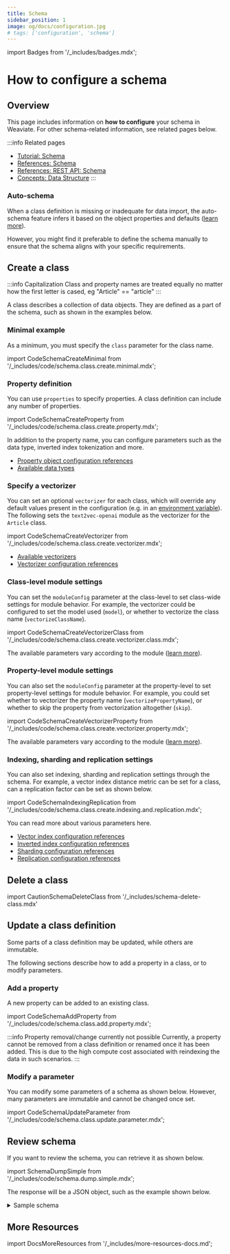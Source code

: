 ```yaml
---
title: Schema
sidebar_position: 1
image: og/docs/configuration.jpg
# tags: ['configuration', 'schema']
---
```

import Badges from '/_includes/badges.mdx';

<Badges/>

# How to configure a schema

## Overview

This page includes information on **how to configure** your schema in Weaviate. For other schema-related information, see related pages below.

:::info Related pages
- [Tutorial: Schema](../tutorials/schema.md)
- [References: Schema](../config-refs/schema.mdx)
- [References: REST API: Schema](../api/rest/schema.md)
- [Concepts: Data Structure](../concepts/data.md)
:::

### Auto-schema

When a class definition is missing or inadequate for data import, the auto-schema feature infers it based on the object properties and defaults ([learn more](../config-refs/schema.mdx#auto-schema)).

However, you might find it preferable to define the schema manually to ensure that the schema aligns with your specific requirements.

## Create a class

:::info Capitalization
Class and property names are treated equally no matter how the first letter is cased, eg "Article" == "article"
:::

A class describes a collection of data objects. They are defined as a part of the schema, such as shown in the examples below.

### Minimal example

As a minimum, you must specify the `class` parameter for the class name.

import CodeSchemaCreateMinimal from '/_includes/code/schema.class.create.minimal.mdx';

<CodeSchemaCreateMinimal />

### Property definition

You can use `properties` to specify properties. A class definition can include any number of properties.

import CodeSchemaCreateProperty from '/_includes/code/schema.class.create.property.mdx';

<CodeSchemaCreateProperty />

In addition to the property name, you can configure parameters such as the data type, inverted index tokenization and more.

- [Property object configuration references](../config-refs/schema.mdx#property-object)
- [Available data types](../config-refs/datatypes.md)

### Specify a vectorizer

You can set an optional `vectorizer` for each class, which will override any default values present in the configuration (e.g. in an [environment variable](../config-refs/env-vars.md)). The following sets the `text2vec-openai` module as the vectorizer for the `Article` class.

import CodeSchemaCreateVectorizer from '/_includes/code/schema.class.create.vectorizer.mdx';

<CodeSchemaCreateVectorizer />

- [Available vectorizers](../modules/retriever-vectorizer-modules/index.md)
- [Vectorizer configuration references](../config-refs/schema.mdx#vectorizer)

### Class-level module settings

You can set the `moduleConfig` parameter at the class-level to set class-wide settings for module behavior. For example, the vectorizer could be configured to set the model used (`model`), or whether to vectorize the class name (`vectorizeClassName`).

import CodeSchemaCreateVectorizerClass from '/_includes/code/schema.class.create.vectorizer.class.mdx';

<CodeSchemaCreateVectorizerClass />

The available parameters vary according to the module ([learn more](../modules/index.md)).

### Property-level module settings

You can also set the `moduleConfig` parameter at the property-level to set property-level settings for module behavior. For example, you could set whether to vectorizer the property name (`vectorizePropertyName`), or whether to skip the property from vectorization altogether (`skip`).

import CodeSchemaCreateVectorizerProperty from '/_includes/code/schema.class.create.vectorizer.property.mdx';

<CodeSchemaCreateVectorizerProperty />

The available parameters vary according to the module ([learn more](../modules/index.md)).

### Indexing, sharding and replication settings

You can also set indexing, sharding and replication settings through the schema. For example, a vector index distance metric can be set for a class, can a replication factor can be set as shown below.

import CodeSchemaIndexingReplication from '/_includes/code/schema.class.create.indexing.and.replication.mdx';

<CodeSchemaIndexingReplication />

You can read more about various parameters here.

- [Vector index configuration references](../config-refs/schema.mdx#vectorindexconfig)
- [Inverted index configuration references](../config-refs/schema.mdx#invertedindexconfig--stopwords-stopword-lists)
- [Sharding configuration references](../config-refs/schema.mdx#shardingconfig)
- [Replication configuration references](../config-refs/schema.mdx#replicationconfig)

## Delete a class

import CautionSchemaDeleteClass from '/_includes/schema-delete-class.mdx'

<CautionSchemaDeleteClass />

## Update a class definition

Some parts of a class definition may be updated, while others are immutable.

The following sections describe how to add a property in a class, or to modify parameters.

### Add a property

A new property can be added to an existing class.

import CodeSchemaAddProperty from '/_includes/code/schema.class.add.property.mdx';

<CodeSchemaAddProperty />

:::info Property removal/change currently not possible
Currently, a property cannot be removed from a class definition or renamed once it has been added. This is due to the high compute cost associated with reindexing the data in such scenarios.
:::

### Modify a parameter

You can modify some parameters of a schema as shown below. However, many parameters are immutable and cannot be changed once set.

import CodeSchemaUpdateParameter from '/_includes/code/schema.class.update.parameter.mdx';

<CodeSchemaUpdateParameter />

## Review schema

If you want to review the schema, you can retrieve it as shown below.

import SchemaDumpSimple from '/_includes/code/schema.dump.simple.mdx';

<SchemaDumpSimple />

The response will be a JSON object, such as the example shown below.

<details>
  <summary>Sample schema</summary>

```json
{
  "classes": [
    {
      "class": "Article",
      "invertedIndexConfig": {
        "bm25": {
          "b": 0.75,
          "k1": 1.2
        },
        "cleanupIntervalSeconds": 60,
        "stopwords": {
          "additions": null,
          "preset": "en",
          "removals": null
        }
      },
      "moduleConfig": {
        "text2vec-openai": {
          "model": "ada",
          "modelVersion": "002",
          "type": "text",
          "vectorizeClassName": true
        }
      },
      "properties": [
        {
          "dataType": [
            "text"
          ],
          "moduleConfig": {
            "text2vec-openai": {
              "skip": false,
              "vectorizePropertyName": false
            }
          },
          "name": "title",
          "tokenization": "word"
        },
        {
          "dataType": [
            "text"
          ],
          "moduleConfig": {
            "text2vec-openai": {
              "skip": false,
              "vectorizePropertyName": false
            }
          },
          "name": "body",
          "tokenization": "word"
        }
      ],
      "replicationConfig": {
        "factor": 1
      },
      "shardingConfig": {
        "virtualPerPhysical": 128,
        "desiredCount": 1,
        "actualCount": 1,
        "desiredVirtualCount": 128,
        "actualVirtualCount": 128,
        "key": "_id",
        "strategy": "hash",
        "function": "murmur3"
      },
      "vectorIndexConfig": {
        "skip": false,
        "cleanupIntervalSeconds": 300,
        "maxConnections": 64,
        "efConstruction": 128,
        "ef": -1,
        "dynamicEfMin": 100,
        "dynamicEfMax": 500,
        "dynamicEfFactor": 8,
        "vectorCacheMaxObjects": 1000000000000,
        "flatSearchCutoff": 40000,
        "distance": "cosine",
        "pq": {
          "enabled": false,
          "bitCompression": false,
          "segments": 0,
          "centroids": 256,
          "encoder": {
            "type": "kmeans",
            "distribution": "log-normal"
          }
        }
      },
      "vectorIndexType": "hnsw",
      "vectorizer": "text2vec-openai"
    }
  ]
}
```

</details>

## More Resources

import DocsMoreResources from '/_includes/more-resources-docs.md';

<DocsMoreResources />
